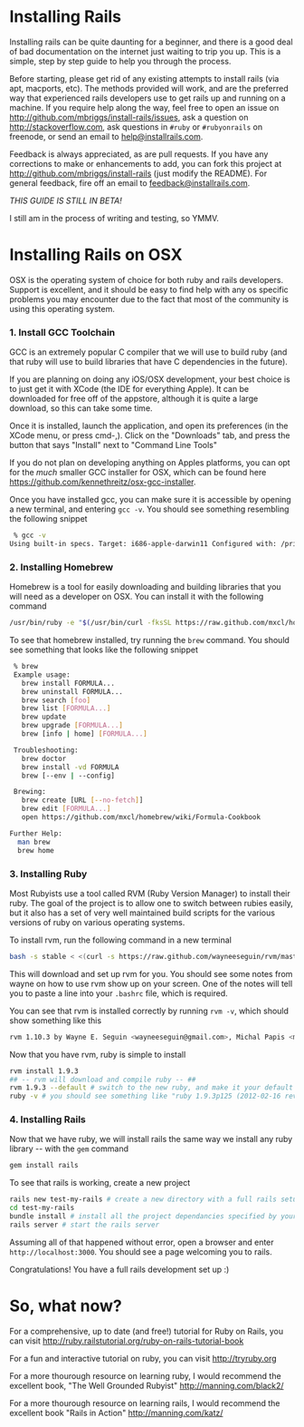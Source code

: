 # Installing Rails

Installing rails can be quite daunting for a beginner, and there is a good deal of bad documentation on the internet just waiting to trip you up. This is a simple, step by step guide to help you through the process.

Before starting, please get rid of any existing attempts to install rails (via apt, macports, etc). The methods provided will work, and are the preferred way that experienced rails developers use to get rails up and running on a machine. If you require help along the way, feel free to open an issue on http://github.com/mbriggs/install-rails/issues, ask a question on http://stackoverflow.com, ask questions in `#ruby` or `#rubyonrails` on freenode, or send an email to help@installrails.com.

Feedback is always appreciated, as are pull requests. If you have any corrections to make or enhancements to add, you can fork this project at http://github.com/mbriggs/install-rails (just modify the README). For general feedback, fire off an email to feedback@installrails.com.

*THIS GUIDE IS STILL IN BETA!*

I still am in the process of writing and testing, so YMMV.

# Installing Rails on OSX

OSX is the operating system of choice for both ruby and rails developers. Support is excellent, and it should be easy to find help with any os specific problems you may encounter due to the fact that most of the community is using this operating system.

### 1. Install GCC Toolchain

GCC is an extremely popular C compiler that we will use to build ruby (and that ruby will use to build libraries that have C dependencies in the future).

If you are planning on doing any iOS/OSX development, your best choice is to just get it with XCode (the IDE for everything Apple). It can be downloaded for free off of the appstore, although it is quite a large download, so this can take some time.

Once it is installed, launch the application, and open its preferences (in the XCode menu, or press cmd-,). Click on the "Downloads" tab, and press the button that says "Install" next to "Command Line Tools"

If you do not plan on developing anything on Apples platforms, you can opt for the _much_ smaller GCC installer for OSX, which can be found here https://github.com/kennethreitz/osx-gcc-installer.

Once you have installed gcc, you can make sure it is accessible by opening a new terminal, and entering `gcc -v`. You should see something resembling the following snippet

```bash
 % gcc -v
Using built-in specs. Target: i686-apple-darwin11 Configured with: /private/var/tmp/llvmgcc42/llvmgcc42-2336.9~22/src/configure --disable-checking --enable-werror --prefix=/Applications/Xcode.app/Contents/Developer/usr/llvm-gcc-4.2 --mandir=/share/man --enable-languages=c,objc,c++,obj-c++ --program-prefix=llvm- --program-transform-name=/^[cg][^.-]*$/s/$/-4.2/ --with-slibdir=/usr/lib --build=i686-apple-darwin11 --enable-llvm=/private/var/tmp/llvmgcc42/llvmgcc42-2336.9~22/dst-llvmCore/Developer/usr/local --program-prefix=i686-apple-darwin11- --host=x86_64-apple-darwin11 --target=i686-apple-darwin11 --with-gxx-include-dir=/usr/include/c++/4.2.1 Thread model: posix gcc version 4.2.1 (Based on Apple Inc. build 5658) (LLVM build 2336.9.00)
```

### 2. Installing Homebrew

Homebrew is a tool for easily downloading and building libraries that you will need as a developer on OSX. You can install it with the following command

```bash
/usr/bin/ruby -e "$(/usr/bin/curl -fksSL https://raw.github.com/mxcl/homebrew/master/Library/Contributions/install_homebrew.rb)" 
```

To see that homebrew installed, try running the `brew` command. You should see something that looks like the following snippet

```bash
 % brew
 Example usage:
   brew install FORMULA...
   brew uninstall FORMULA...
   brew search [foo]
   brew list [FORMULA...]
   brew update
   brew upgrade [FORMULA...]
   brew [info | home] [FORMULA...]

 Troubleshooting:
   brew doctor
   brew install -vd FORMULA
   brew [--env | --config]

 Brewing:
   brew create [URL [--no-fetch]]
   brew edit [FORMULA...]
   open https://github.com/mxcl/homebrew/wiki/Formula-Cookbook

Further Help:
  man brew
  brew home
```

### 3. Installing Ruby

Most Rubyists use a tool called RVM (Ruby Version Manager) to install their ruby. The goal of the project is to allow one to switch between rubies easily, but it also has a set of very well maintained build scripts for the various versions of ruby on various operating systems.

To install rvm, run the following command in a new terminal 

```bash
bash -s stable < <(curl -s https://raw.github.com/wayneeseguin/rvm/master/binscripts/rvm-installer)
```

This will download and set up rvm for you. You should see some notes from wayne on how to use rvm show up on your screen. One of the notes will tell you to paste a line into your `.bashrc` file, which is required.

You can see that rvm is installed correctly by running `rvm -v`, which should show something like this

```bash
rvm 1.10.3 by Wayne E. Seguin <wayneeseguin@gmail.com>, Michal Papis <mpapis@gmail.com> [https://rvm.beginrescueend.com/]
```

Now that you have rvm, ruby is simple to install

```bash
rvm install 1.9.3
## -- rvm will download and compile ruby -- ##
rvm 1.9.3 --default # switch to the new ruby, and make it your default
ruby -v # you should see something like "ruby 1.9.3p125 (2012-02-16 revision 34643) [x86_64-darwin11.3.0]"
```

### 4. Installing Rails

Now that we have ruby, we will install rails the same way we install any ruby library -- with the `gem` command

```bash
gem install rails
```

To see that rails is working, create a new project

```bash
rails new test-my-rails # create a new directory with a full rails setup
cd test-my-rails
bundle install # install all the project dependancies specified by your Gemfile
rails server # start the rails server
```

Assuming all of that happened without error, open a browser and enter `http://localhost:3000`. You should see a page welcoming you to rails.

Congratulations! You have a full rails development set up :)

# So, what now?

For a comprehensive, up to date (and free!) tutorial for Ruby on Rails, you can visit http://ruby.railstutorial.org/ruby-on-rails-tutorial-book

For a fun and interactive tutorial on ruby, you can visit http://tryruby.org

For a more thourough resource on learning ruby, I would recommend the excellent book, "The Well Grounded Rubyist" http://manning.com/black2/

For a more thourough resource on learning rails, I would recommend the excellent book "Rails in Action" http://manning.com/katz/
